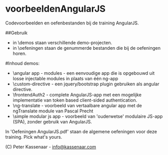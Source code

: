 voorbeeldenAngularJS
====================

Codevoorbeelden en oefenbestanden bij de training AngularJS.

##Gebruik
* in \demos staan verschillende demo-projecten.
* in \oefeningen staan de genummerde bestanden die bij de oefeningen horen.

#Inhoud demos:
* \angular app - modules - een eenvoudige app die is opgebouwd uit losse injectable modules in plaats van één ng-app
* \custom-directive - een jquery/bootstrap plugin gebruiken als angular directive.
* \frontendAuth2 - complete AngularJS-app met een mogelijke implementatie van token based client-sided authentication.
* \ng-translate - voorbeeld van vertaalbare angular app met de ngTranslate module van Pascal Precht
* \simple modular js app - voorbeeld van 'ouderwetse' modulaire JS-app (SPA), zonder gebruik van AngularJS.

In 'Oefeningen AngularJS.pdf' staan de algemene oefeningen voor deze training. Pick what's yours.

(C) Peter Kassenaar - info@kassenaar.com